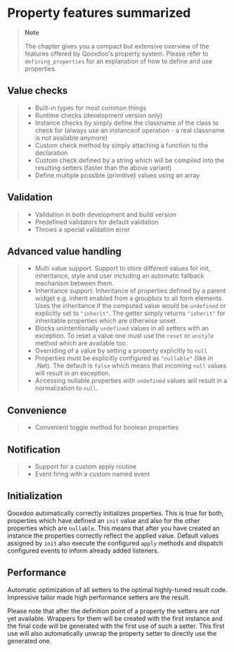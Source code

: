 # Property features summarized

> **Note**
> 
> The chapter gives you a compact but extensive overview of the features offered
by Qooxdoo's property system. Please refer to `defining_properties` for an
explanation of how to define and use properties.



## Value checks

> - Built-in types for most common things
> - Runtime checks (development version only)
> - Instance checks by simply define the classname of the class to check for
>   (always use an instanceof operation - a real classname is not available
>   anymore)
> - Custom check method by simply attaching a function to the declaration
> - Custom check defined by a string which will be compiled into the resulting
>   setters (faster than the above variant)
> - Define multiple possible (primitive) values using an array

## Validation

> - Validation in both development and build version
> - Predefined validators for default validation
> - Throws a special validation error

## Advanced value handling

> - Multi value support. Support to store different values for init,
>   inheritance, style and user including an automatic fallback mechanism between
>   them.
> - Inheritance support. Inheritance of properties defined by a parent widget
>   e.g. inherit enabled from a groupbox to all form elements. Uses the
>   inheritance if the computed value would be `undefined` or explicitly set to
>   `"inherit"`. The getter simply returns `"inherit"` for inheritable
>   properties which are otherwise unset.
> - Blocks unintentionally `undefined` values in all setters with an exception.
>   To reset a value one must use the `reset` or `unstyle` method which are
>   available too.
> - Overriding of a value by setting a property explicitly to `null`
> - Properties must be explicitly configured as `"nullable"` (like in .Net). The
>   default is `false` which means that incoming `null` values will result in an
>   exception.
> - Accessing nullable properties with `undefined` values will result in a
>   normalization to `null`.

## Convenience

> - Convenient toggle method for boolean properties

## Notification

> - Support for a custom apply routine
> - Event firing with a custom named event

## Initialization

Qooxdoo automatically correctly initializes properties. This is true for both,
properties which have defined an `init` value and also for the other properties
which are `nullable`. This means that after you have created an instance the
properties correctly reflect the applied value. Default values assigned by
`init` also execute the configured `apply` methods and dispatch configured
events to inform already added listeners.

## Performance

Automatic optimization of all setters to the optimal highly-tuned result code.
Impressive tailor made high performance setters are the result.

Please note that after the definition point of a property the setters are not
yet available. Wrappers for them will be created with the first instance and the
final code will be generated with the first use of such a setter. This first use
will also automatically unwrap the property setter to directly use the generated
one.
